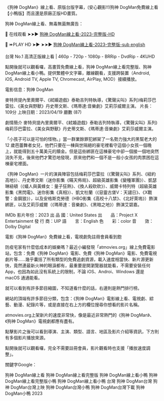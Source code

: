《狗神 DogMan》線上看、原版台版字幕，(安心觀影!!)狗神 DogMan免費線上看【小鴨版】而且還是原廠正版HD畫質。

狗神 DogMan線上看、無毒無菌無廣告：


<p dir="auto">🔴 在线观看 ➤➤► <a href="https://flixsmovies.site/zh/movie/944401" rel="nofollow">狗神 DogMan線上看-2023-完整版-HD</a></p>

<p dir="auto">🔴 ⏩PLAY HD ➤► ➤➤► <a href="https://flixsmovies.site/en/movie/944401" rel="nofollow">狗神 DogMan線上看-2023-完整版-sub english</a></p>

台灣 No.1 高清正版線上看 | 460p - 720p - 1080p - BRRip - DvdRip - 4KUHD

點開後就可以觀看囉，高畫質免費線上看，狗神 DogMan線上看完整版、狗神 DogMan線上看小鴨。提供繁體中文字幕，離線觀看，支援跨裝置（Android, iOS, Android TV, Apple TV, Chromecast, AirPlay, MOD）接續播放。

電影信息：狗神 DogMan 

麥特貝提內里奧爾平、《弒婚遊戲》泰勒吉列特執導，《驚聲尖叫》系列)梅莉莎巴雷拉、《美女與野獸》丹史蒂文斯、《瑪蒂達:音樂劇》艾莉莎威爾主演。
片長：109分 上映日期：2023/04/19 廳數 (87)

劇情簡介
麥特貝提內里奧爾平、《弒婚遊戲》泰勒吉列特執導，《驚聲尖叫》系列)梅莉莎巴雷拉、《美女與野獸》丹史蒂文斯、《瑪蒂達:音樂劇》艾莉莎威爾主演。

「小孩子可以是可怕的怪物。」當一群業餘罪犯綁架了一名勢力強大的黑幫老大的 12 歲芭蕾舞者女兒，他們只要在一棟與世隔絕的豪宅裡看守這個小女孩一個晚上，就能得到五十萬美元的贖金。但是這些綁匪在這棟豪宅中卻一個接一個地突然消失不見，後來他們才驚恐地發現，原來他們和一個不是一般小女孩的肉票困在這棟豪宅裡面。

《狗神 DogMan》一片的演員陣容包括梅莉莎巴雷拉（《驚聲尖叫》系列、《紐約高地》）、丹史蒂文斯（迷你影集《瞞天佈局》、超級英雄影集《變種軍團》）、凱瑟琳紐頓（《蟻人與黃蜂女：量子狂熱》、《換人殺砍砍》）、威爾卡特列特（超級英雄影集《黑閃電》、迷你影集《真相》）、凱文杜蘭（《惡靈古堡V：天譴日》、《X戰警：金鋼狼》），以及安格斯克勞德（HBO影集《高校十八禁》、《北好萊塢》）飾演綁匪，以及艾莉莎威爾（《瑪蒂達：音樂劇》、《黑暗之地》）飾演艾碧嘉。

IMDb
影片年份：2023
出  品  國：United States
出　　品：Project X Entertainment
發  行  商：UIP
語　　言：English
色　　彩：color
音　　效：Dolby Digital

電影《狗神 DogMan》免費線上看，電視劇免註冊會員看到飽

防疫宅家有什麼低成本的娛樂嗎？最近小編發現「atmovies.org」線上免費電影站，包含：免費《狗神 DogMan》電影、免費《狗神 DogMan》電影、免費電視劇片等......幾乎囊括了所有類型的免費追劇資源，載入速度相當快、新片源更新快，竟然連最新火神的眼淚都有，最重要是開瀏覽器就能看，不需要安裝任何 App，也因為如此沒有系統上的限制，不論 iOS、Androi、Windows 還是 macOS 通通能看。

就可以看到有許多節目縮圖，不知道看什麼的話，右邊則是熱門排行榜。

網站的頂端有許多節目分類，包含：《狗神 DogMan》電影線上看、電視劇、綜藝、動漫、紀錄片等，或是直接在右上方的欄位搜尋你想看的影片名稱。

atmovies.org上架新片的速度非常快，像是最近非常熱門的《狗神 DogMan》、《狗神 DogMan》電視劇都應有盡有。

點擊影片之後可以看到導演、主演、類型、語言、地區及影片介紹等資訊，下方則有多個影片播放來源。

點開後就可以觀看囉，完全不需要註冊會員，影片觀看時也支援「播放速度調整」。

關鍵字Google：

狗神 DogMan線上看
狗神 DogMan線上看完整版
狗神 DogMan線上看小鴨
狗神 DogMan線上看完整版小鴨
狗神 DogMan線上看小鴨 台灣
狗神 DogMan台灣
狗神 DogMan台灣上映
狗神 DogMan台灣小鴨
狗神 DogMan台灣下載
狗神 DogMan小鴨 2023 
